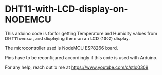 # DHT11-with-LCD-display-on-NODEMCU

This arduino code is for for getting Temperature and Humidity values
from DHT11 sensor, and displaying them on an LCD (1602) display.

The microcontroller used is NodeMCU ESP8266 board.

Pins have to be reconfigured accordingly if this code is used with Arduino.

For any help, reach out to me at https://www.youtube.com/c/stlo0309

